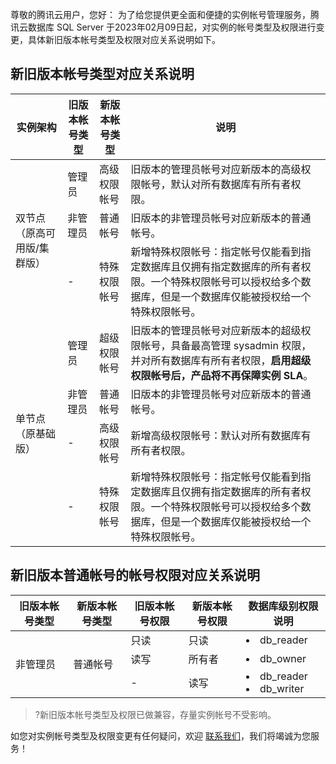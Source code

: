 尊敬的腾讯云用户，您好：
为了给您提供更全面和便捷的实例帐号管理服务，腾讯云数据库 SQL Server 于2023年02月09日起，对实例的帐号类型及权限进行变更，具体新旧版本帐号类型及权限对应关系说明如下。

## 新旧版本帐号类型对应关系说明
<table>
<thead><tr><th>实例架构</th><th>旧版本帐号类型</th><th>新版本帐号类型</th><th>说明</th></tr></thead>
<tbody>
<tr>
<td rowspan="3">双节点（原高可用版/集群版）</td>
<td>管理员</td><td>高级权限帐号</td><td>旧版本的管理员帐号对应新版本的高级权限帐号，默认对所有数据库有所有者权限。</td></tr>	
<tr>
<td>非管理员</td><td>普通帐号</td><td>旧版本的非管理员帐号对应新版本的普通帐号。</td></tr>
<tr>
<td>-</td><td>特殊权限帐号</td><td>新增特殊权限帐号：指定帐号仅能看到指定数据库且仅拥有指定数据库的所有者权限。一个特殊权限帐号可以授权给多个数据库，但是一个数据库仅能被授权给一个特殊权限帐号。</td></tr>
<tr>
<td rowspan="4">单节点（原基础版）</td>
<td>管理员</td><td>超级权限帐号</td><td>旧版本的管理员帐号对应新版本的超级权限帐号，具备最高管理 sysadmin 权限，并对所有数据库有所有者权限，<strong>启用超级权限帐号后，产品将不再保障实例 SLA</font></strong>。</td></tr>	
<tr>
<td>非管理员</td>
<td>普通帐号</td><td>旧版本的非管理员帐号对应新版本的普通帐号。</td></tr>
<td>-</td><td>高级权限帐号</td><td>新增高级权限帐号：默认对所有数据库有所有者权限。</td></tr>	
<td>-</td><td>特殊权限帐号</td><td>新增特殊权限帐号：指定帐号仅能看到指定数据库且仅拥有指定数据库的所有者权限。一个特殊权限帐号可以授权给多个数据库，但是一个数据库仅能被授权给一个特殊权限帐号。</td></tr>
</tbody></table>

## 新旧版本普通帐号的帐号权限对应关系说明
<table>
<thead><tr><th>旧版本帐号类型</th><th>新版本帐号类型</th><th>旧版本帐号权限</th><th>新版本帐号权限</th><th>数据库级别权限说明</th></tr></thead>
<tbody>
<tr>
<td rowspan="3">非管理员</td>
<td rowspan="3">普通帐号</td>
<td>只读</td><td>只读</td><td><li>db_reader</td></tr>
<tr>
<td>读写</td><td>所有者</td><td><li>db_owner</td></tr>
<td>-</td><td>读写</td><td><li>db_reader<li>db_writer</td></tr>
</tbody></table>

>?新旧版本帐号类型及权限已做兼容，存量实例帐号不受影响。
>
如您对实例帐号类型及权限变更有任何疑问，欢迎 [联系我们](https://cloud.tencent.com/online-service)，我们将竭诚为您服务！
